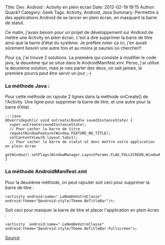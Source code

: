Title: Dev. Android : Activity en plein écran
Date: 2012-02-19 19:15
Author: Quack1
Category: Geek
Tags: Activity, Android, Java
Summary: Permettre à des applications Android de se lancer en plein écran, en masquant la barre de statut.

Ce matin, j'avais besoin pour un projet de développement sur Android de
mettre une Activity en plein écran, c'est à dire supprimer la barre de
titre ainsi que la barre d'état du système. Je préfère noter ça ici,
j'en aurait sûrement besoin une autre fois et au moins je saurais où
chercher!!

Pour ça, j'ai trouvé 2 solutions. La première qui consiste à modifier le
code java, la deuxième qui se situe dans le AndroidManifest.xml. Perso,
j'ai utilisé la deuxième solution, mais je vais parler des deux, on sait
jamais, la première pourra peut être servir un jour ;-)

### La méthode Java :

Pour cette méthode on rajoute 2 lignes dans la méthode onCreate() de
l'Activity. Une ligne pour supprimer la barre de titre, et une autre
pour la barre d'état.

	:::java
	@Overridepublic void onCreate(Bundle savedInstanceState) {
	  super.onCreate(savedInstanceState);
	  // Pour cacher la barre de titre
	  requestWindowFeature(Window.FEATURE_NO_TITLE);
	  setContentView(R.layout.tabs1);
	  // Pour cacher la barre de statut et donc mettre votre application en plein écran
	  getWindow().setFlags(WindowManager.LayoutParams.FLAG_FULLSCREEN,WindowManager.LayoutParams.FLAG_FULLSCREEN);
	}

### La méthode AndroidManifest.xml

Pour la deuxième méthode, on peut rajouter soit ceci pour supprimer la
barre de titre :


    <activity android:name=".LeNomDeVotreClasse" android:theme="@android:style/Theme.NoTitleBar"/>;


Soit ceci pour masquer la barre de titre et placer l'application en
plein écran :


    <activity  android:name=".LeNomDeVotreClasse" android:theme="@android:style/Theme.NoTitleBar.Fullscreen">;


[Source][]

  [Source]: http://www.tutomobile.fr/afficher-son-application-android-en-plein-ecran-tutoriel-android-n%C2%B013/30/07/2010/ "http://www.tutomobile.fr/afficher-son-application-android-en-plein-ecran-tutoriel-android-n%C2%B013/30/07/2010/"
